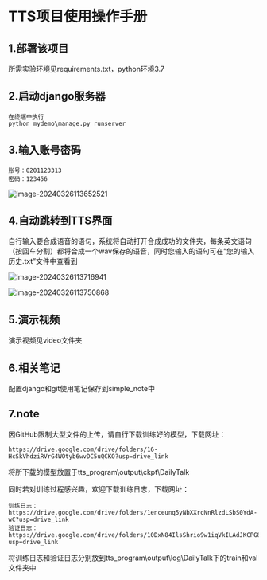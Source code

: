 # TTS项目使用操作手册

## 1.部署该项目

所需实验环境见requirements.txt，python环境3.7

## 2.启动django服务器

```
在终端中执行
python mydemo\manage.py runserver
```

## 3.输入账号密码

```
账号：0201123313
密码：123456
```

![image-20240326113652521](C:\Users\Aa\AppData\Roaming\Typora\typora-user-images\image-20240326113652521.png)

## 4.自动跳转到TTS界面

自行输入要合成语音的语句，系统将自动打开合成成功的文件夹，每条英文语句（按回车分割）都将合成一个wav保存的语音，同时您输入的语句可在“您的输入历史.txt”文件中查看到

![image-20240326113716941](C:\Users\Aa\AppData\Roaming\Typora\typora-user-images\image-20240326113716941.png)

![image-20240326113750868](C:\Users\Aa\AppData\Roaming\Typora\typora-user-images\image-20240326113750868.png)

## 5.演示视频

演示视频见video文件夹

## 6.相关笔记

配置django和git使用笔记保存到simple_note中

## 7.note

因GitHub限制大型文件的上传，请自行下载训练好的模型，下载网址：

```
https://drive.google.com/drive/folders/16-HcSkVhdziRVrG4WOtyb6wvDC5uQCKO?usp=drive_link
```

将所下载的模型放置于tts_program\output\ckpt\DailyTalk

同时若对训练过程感兴趣，欢迎下载训练日志，下载网址：

```
训练日志：https://drive.google.com/drive/folders/1enceunq5yNbXXrcNnRlzdLSbS0YdA-wC?usp=drive_link
验证日志：https://drive.google.com/drive/folders/10DxN84IlsShrio9w1iqVkILAdJKCPG8v?usp=drive_link
```

将训练日志和验证日志分别放到tts_program\output\log\DailyTalk下的train和val文件夹中